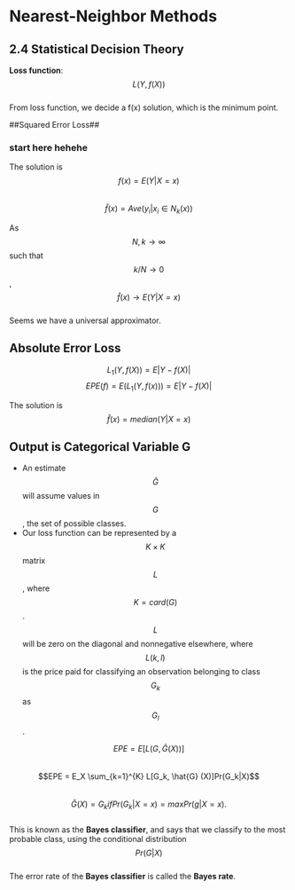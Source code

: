 # Nearest-Neighbor Methods

## 2.4 Statistical Decision Theory
__Loss function__: $$L(Y,f(X))$$  
From loss function, we decide a f(x) solution, which is the minimum point.

##Squared Error Loss##

### start here hehehe

The solution is  
$$f (x) = E(Y |X = x)$$  
$$\hat{f} (x) = Ave(y_i|x_i \in N_k(x))$$

As $$N, k \to \infty$$ such that $$k/N \to 0$$, $$\hat{f}(x) \to E(Y|X = x)$$  
Seems we have a universal approximator.  

## Absolute Error Loss
$$L_1(Y, f(X)) = E|Y-f(X)|$$
$$EPE (f) = E(L_1(Y, f(x))) = E|Y-f(X)|$$  

The solution is  
$$\hat{f}(x) = median(Y|X = x)$$  

## Output is Categorical Variable G
* An estimate $$\hat{G}$$ will assume values in $$G$$, the set of possible classes.
* Our loss function can be represented by a $$K \times K$$      matrix $$L$$, where $$K = card(G)$$. $$L$$ will be zero on the diagonal and nonnegative elsewhere, where $$L(k,l)$$ is the price paid for classifying an observation belonging to class $$G_k$$ as $$G_l$$.

$$EPE = E[L (G, \hat{G} (X))]$$  
$$EPE = E_X \sum_{k=1}^{K} L[G_k, \hat{G} (X)]Pr(G_k|X)$$  
$$\hat{G} (X) = G_k if Pr(G_k|X = x) = max Pr(g|X = x).$$  
This is known as the __Bayes classifier__, and says that we classify to the most probable class, using the conditional distribution $$Pr(G|X)$$  
The error rate of the __Bayes classifier__ is called the __Bayes rate__. 